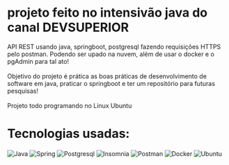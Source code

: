 # projeto feito no intensivão java do canal DEVSUPERIOR

<div>
  
  API REST usando java, springboot, postgresql fazendo requisições HTTPS pelo postman. Podendo ser upado na nuvem, além de usar o docker e o pgAdmin para tal ato!
  <br>
  <br>
  Objetivo do projeto é prática as boas práticas de desenvolvimento de software em java, praticar o springboot e ter um repositório para futuras pesquisas!
  <br>
  <br>
  Projeto todo programando no Linux Ubuntu
</div>

<div style="display: inline_block">
  <h1>Tecnologias usadas:</h1>
  <img align="center" alt="Java" src="https://img.shields.io/badge/Java-ED8B00?style=for-the-badge&logo=openjdk&logoColor=white">
  <img align="center" alt="Spring" src="https://img.shields.io/badge/Spring-6DB33F?style=for-the-badge&logo=spring&logoColor=white">
  <img align="center" alt="Postgresql" src="https://img.shields.io/badge/postgres-%23316192.svg?style=for-the-badge&logo=postgresql&logoColor=white">
  <img align="center" alt="Insomnia" src="https://img.shields.io/badge/Insomnia-black?style=for-the-badge&logo=insomnia&logoColor=5849BE">
  <img align="center" alt="Postman" src="https://img.shields.io/badge/Postman-FF6C37?style=for-the-badge&logo=postman&logoColor=white">
  <img align="center" alt="Docker" src="https://img.shields.io/badge/docker-%230db7ed.svg?style=for-the-badge&logo=docker&logoColor=white">
  <img align="center" alt="Ubuntu" src="https://img.shields.io/badge/Ubuntu-E95420?style=for-the-badge&logo=ubuntu&logoColor=white">
</div>

